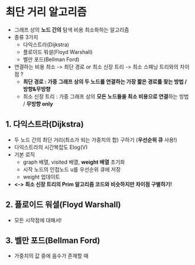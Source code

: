 
# 최단 거리 알고리즘
- 그래프 상의 **노드 간의** 탐색 비용 최소화하는 알고리즘
- 종류 3가지
  - 다익스트라(Dijkstra)
  - 플로이드 워셜(Floyd Warshall)
  - 벨만 포드(Bellman Ford)
- 연결하는 비용 최소 -> 최단 경로 or 최소 신장 트리 -> 최소 스패닝 트리와의 차이점 ?
  - **최단 경로 : 가중 그래프 상의 두 노드를 연결하는 가장 짧은 경로를 찾는 방법 / 방향&무방향**
  - 최소 신장 트리 : 가중 그래프 상의 **모든 노드들을 최소 비용으로 연결**하는 방법 / **무방향 only**



## 1. 다익스트라(Dijkstra)
- 두 노드 간의 최단 거리(최소가 되는 가중치의 합) 구하기 (**우선순위 큐** 사용!)
- 다익스트라의 시간복잡도 Elog(V)
- 기본 로직
  - graph 배열, visited 배열, **weight 배열** 초기화
  - 시작 노드의 인접노드 u를 우선순위 큐에 저장
  - weight 업데이트 
- **<-> 최소 신장 트리의 Prim 알고리즘 코드와 비슷하지만 차이점 구별하기!**

## 2. 플로이드 워셜(Floyd Warshall)
- 모든 시작점에 대해서! 


## 3. 벨만 포드(Bellman Ford)
- 가중치의 값 중에 음수가 존재할 때 



